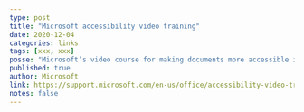 ```yaml
---
type: post
title: "Microsoft accessibility video training"
date: 2020-12-04
categories: links
tags: [xxx, xxx]
posse: "Microsoft’s video course for making documents more accessible in Microsoft products."
published: true
author: Microsoft
link: https://support.microsoft.com/en-us/office/accessibility-video-training-71572a1d-5656-4e01-8fce-53e35c3caaf4
notes: false
---
```

